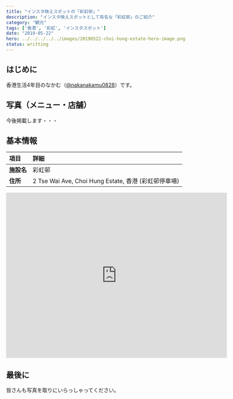 ```yaml
---
title: "インスタ映えスポットの「彩虹邨」"
description: "インスタ映えスポットとして有名な「彩虹邨」のご紹介"
category: "観光"
tags: ['香港', '彩虹', 'インスタスポット']
date: "2019-05-22"
hero: ../../../../../images/20190522-choi-hung-estate-hero-image.png
status: writting
---
```


## はじめに

香港生活4年目のなかむ（[@nakanakamu0828](https://twitter.com/nakanakamu0828)）です。  


## 写真（メニュー・店舗）
今後掲載します・・・


## 基本情報

| 項目 | 詳細 |
|:---|:---|
|  **施設名**  |  彩虹邨  |
|  **住所**  |  2 Tse Wai Ave, Choi Hung Estate, 香港 (彩虹邨停車場)  |


<iframe src="https://www.google.com/maps/embed?pb=!1m18!1m12!1m3!1d3690.4876286846943!2d114.2038562649553!3d22.335209385305422!2m3!1f0!2f0!3f0!3m2!1i1024!2i768!4f13.1!3m3!1m2!1s0x340406cfa193d6f7%3A0xfb9f0fbb15caca22!2z5b2p6Jm55p2R!5e0!3m2!1sja!2shk!4v1558546336154!5m2!1sja!2shk" width="600" height="450" frameborder="0" style="border:0" allowfullscreen></iframe>



## 最後に
皆さんも写真を取りにいらっしゃってください。